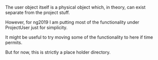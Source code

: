 The user object itself is a physical object which, in theory, can exist separate from the project stuff.

However, for ng2019 I am putting most of the functionality under ProjectUser just for simplicity.

It might be useful to try moving some of the functionality to here if time permits.

But for now, this is strictly a place holder directory.

